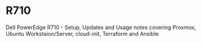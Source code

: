 # R710
Dell PowerEdge R710 - Setup, Updates and Usage notes covering Proxmox, Ubuntu Workstaion/Server, cloud-init, Terraform and Ansible
